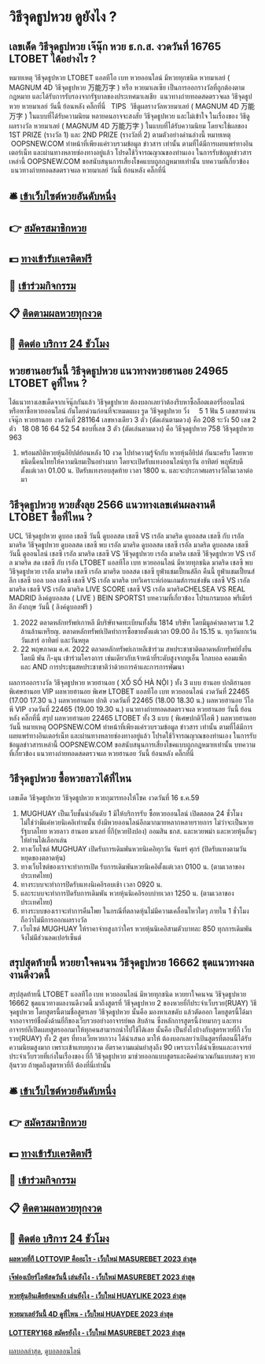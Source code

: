 # วิธีจุดธูปหวย ดูยังไง ?
## เลขเด็ด วิธีจุดธูปหวย เจ๊นุ๊ก หวย ธ.ก.ส. งวดวันที่ 16765 LTOBET ได้อย่างไร ?
หมายเหตุ วิธีจุดธูปหวย LTOBET แอลทีโอ เบท หวยออนไลน์ มีหวยทุกชนิด หวยมาเลย์ ( MAGNUM 4D วิธีจุดธูปหวย 万能万字 ) หรือ หวยมาเลเซีย เป็นการออกรางวัลที่ถูกต้องตามกฎหมาย และได้รับการรับรองจากรัฐบาลของประเทศมาเลเชีย
 แนวทางถ่ายทอดสดตรวจผล วิธีจุดธูปหวย หวยมาเลย์ วันนี้ ย้อนหลัง คลิ๊กที่นี่  
TIPS  วิธีดูผลรางวัลหวยมาเลย์ ( MAGNUM 4D 万能万字 ) ในแบบที่ได้รับความนิยม
หลายคนอาจจะสงสัย วิธีจุดธูปหวย และไม่เข้าใจ ในเรื่องของ วิธีดูผลรางวัล หวยมาเลย์ ( MAGNUM 4D 万能万字 ) ในแบบที่ได้รับความนิยม โดยจะใช้ผลของ 1ST PRIZE (รางวัล 1) และ 2ND PRIZE (รางวัลที่ 2) ตามตัวอย่างด่านล่างนี้
หมายเหตุ  OOPSNEW.COM ทำหน้าที่เพียงแค่รวบรวมข้อมูล ข่าวสาร เท่านั้น ตามที่ได้มีการเผยแพร่ทางอินเตอร์เน็ท และผ่านทางหลายช่องทางอยู่แล้ว โปรดใช้วิจารณญาณของท่านเอง ในการรับข้อมูลข่าวสารเหล่านี้ OOPSNEW.COM ขอสนับสนุนการเสี่ยงโชคแบบถูกกฎหมายเท่านั้น
บทความที่เกี่ยวข้อง
 แนวทางถ่ายทอดสดตรวจผล หวยมาเลย์ วันนี้ ย้อนหลัง คลิ๊กที่นี่  

## 🛎 [เข้าเว็บไซต์หวยอันดับหนึ่ง](https://bit.ly/3BG5bNw)
## 👉 [สมัครสมาชิกหวย](https://bit.ly/3BG5bNw)
## 💵 [ทางเข้ารับเครดิตฟรี](https://bit.ly/3C3mvgS)
## 👑 [เข้าร่วมกิจกรรม](https://bit.ly/3C3mvgS)
## 📋 [ติดตามผลหวยทุกงวด](https://bit.ly/3C3mvgS)
## 📱 [ติดต่อ บริการ 24 ชัวโมง](https://bit.ly/3C3mvgS)

## หวยฮานอยวันนี้ วิธีจุดธูปหวย แนวทางหวยฮานอย 24965 LTOBET ดูที่ไหน ?
ได้แนวทางเลขเด็ดจากเจ๊นุ๊กกันแล้ว วิธีจุดธูปหวย ต้องบอกเลยว่าต้องรีบหาซื้อล็อตเตอร์รี่ออนไลน์ หรือหาซื้อหวยออนไลน์ กันโดยด่วนก่อนที่จะหมดแผง
รูด วิธีจุดธูปหวย วิ่ง     5 1
ฟัน 5
เลขสายด่วน เจ๊นุ๊ก หวยฮานอย งวดวันที่ 281164
เลขหางเดียว 3 ตัว (ตัดเล่นตามดวง) คือ 208
ระวัง 50
เลข 2 ตัว   18 08 16 64 52 54
ชอบที่เลข 3 ตัว (ตัดเล่นตามดวง) คือ วิธีจุดธูปหวย 758 วิธีจุดธูปหวย 963
1. พร้อมสถิติหวยหุ้นอียิปต์ย้อนหลัง 10 งวด ไปทำความรู้จักกับ หวยหุ้นอียิปต์ กันนะครับ โดยหวยชนิดนี้คนไทยให้ความนิยมเป็นอย่างมาก โดยจะเปิดรับแทงออนไลน์ทุกวัน อาทิตย์ พฤหัสบดี ตั้งแต่เวลา 01.00 น. ปิดรับแทงรอบสุดท้าย เวลา 1800 น. และจะประกาศผลรางวัลในเวลาต่อมา

## วิธีจุดธูปหวย หวยสั่งลุย 2566 แนวทางเลขเด่นผลงานดี LTOBET ซื้อที่ไหน ?
UCL วิธีจุดธูปหวย ดูบอล เชลซี วันนี้ ดูบอลสด เชลซี VS เรอัล มาดริด ดูบอลสด เชลซี กับ เรอัล มาดริด วิธีจุดธูปหวย ดูบอลสด เชลซี พบ เรอัล มาดริด ดูบอลสด เชลซี เรอัล มาดริด ดูบอลสด เชลซี วันนี้ ดูออนไลน์ เชลซี เรอัล มาดริด เชลซี VS วิธีจุดธูปหวย เรอัล มาดริด เชลซี วิธีจุดธูปหวย VS เรอัล มาดริด สด เชลซี กับ เรอัล LTOBET แอลทีโอ เบท หวยออนไลน์ มีหวยทุกชนิด มาดริด เชลซี พบ วิธีจุดธูปหวย เรอัล มาดริด เชลซี เรอัล มาดริด บอลสด เชลซี ยูฟ่าแชมเปี้ยนส์ลีก คืนนี้ ยูฟ่าแชมเปี้ยนส์ลีก เชลซี บอล บอล เชลซี
เชลซี VS เรอัล มาดริด
บทวิเคราะห์ก่อนเกมส์การแข่งขัน เชลซี VS เรอัล มาดริด
เชลซี VS เรอัล มาดริด
LIVE SCORE เชลซี VS เรอัล มาดริดCHELSEA VS REAL MADRID
ลิงค์ดูบอลสด ( LIVE )
 BEIN SPORTS1 
บทความที่เกี่ยวข้อง
โปรแกรมบอล พรีเมียร์ลีก อังกฤษ วันนี้ ( ลิงค์ดูบอลฟรี )
1. 2022 ตลาดหลักทรัพย์เกาหลี มีบริษัทจดทะเบียนทั้งสิ้น 1814 บริษัท โดยมีมูลค่าตลาดรวม 1.2 ล้านล้านเหรียญ. ตลาดหลักทรัพย์เปิดทำการซื้อขายตั้งแต่เวลา 09.00 ถึง 15.15 น. ทุกวันยกเว้นวันเสาร์ อาทิตย์ และวันหยุด
2. 22 พฤษภาคม ค.ศ. 2022 ตลาดหลักทรัพย์เกาหลีเข้าร่วม สหประชาชาติตลาดหลักทรัพย์ยั่งยืน โดยมี พัน กี-มุน เข้าร่วมโครงการ เช่นเดียวกับเจ้าหน้าที่ระดับสูงจากยูเอ็น โกลบอล คอมแพ็ก และ AND การประชุมสหประชาชาติว่าด้วยการค้าและการการพัฒนา

ผลการออกรางวัล วิธีจุดธูปหวย หวยฮานอย ( XỔ SỐ HÀ NỘI ) ทั้ง 3 แบบ ฮานอย ปกติฮานอย พิเศษฮานอย VIP
ผลหวยฮานอย พิเศษ LTOBET แอลทีโอ เบท หวยออนไลน์ งวดวันที่ 22465 (17.00 17.30 น.)
ผลหวยฮานอย ปกติ งวดวันที่ 22465 (18.00 18.30 น.)
ผลหวยฮานอย วีไอพี VIP งวดวันที่ 22465 (19.00 19.30 น.)
 แนวทางถ่ายทอดสดตรวจผล หวยฮานอย วันนี้ ย้อนหลัง คลิ๊กที่นี่ 
สรุป ผลหวยฮานอย 22465 LTOBET ทั้ง 3 แบบ ( พิเศษปกติวีไอพี ) ผลหวยฮานอยวันนี้
หมายเหตุ OOPSNEW.COM ทำหน้าที่เพียงแค่รวบรวมข้อมูล ข่าวสาร เท่านั้น ตามที่ได้มีการเผยแพร่ทางอินเตอร์เน็ท และผ่านทางหลายช่องทางอยู่แล้ว โปรดใช้วิจารณญาณของท่านเอง ในการรับข้อมูลข่าวสารเหล่านี้ OOPSNEW.COM ขอสนับสนุนการเสี่ยงโชคแบบถูกกฎหมายเท่านั้น
บทความที่เกี่ยวข้อง
แนวทางถ่ายทอดสดตรวจผล หวยฮานอย วันนี้ ย้อนหลัง คลิ๊กที่นี่

## วิธีจุดธูปหวย ซื้อหวยลาวได้ที่ไหน
เลขเด็ด วิธีจุดธูปหวย วิธีจุดธูปหวย หวยกุมารทองให้โชค งวดวันที่ 16 ธ.ค.59
1. MUGHUAY เป็นเว็บชั้นนำอันดับ 1 มีให้บริการรับ ซื้อหวยออนไลน์ เปิดตลอด 24 ชั่วโมง ไม่ใช่ว่ามีแค่หวยนิเคอิเท่านนั้น ยังมีหวยออนไลน์อีกมากมายหลากหลายรายการ ไม่ว่าจะเป็นหวยรัฐบาลไทย หวยลาว ฮานอย มาเลย์ ยี่กี(หวยปิงปอง) ออมสิน ธกส. และหวยพม่า และหวยหุ้นอื่นๆ ให้ท่านได้เลือกเล่น
2. ทางเว็บไซต์ MUGHUAY เปิดรับการเดิมพันหวยนิเคอิทุกวัน จันทร์ ศุกร์ (ปิดรับแทงตามวันหยุดของตลาดหุ้น)
3. ทางเว็บไซต์ของเราจะทำการเปิด รับการเดิมพันหวยนิเคอิตั้งแต่เวลา 0100 น. (ตามเวลาของประเทศไทย)
4. ทางระบบจะทำการปิดรับแทงนิเคอิรอบเช้า เวลา 0920 น.
5. และระบบจะทำการปิดรับการเดิมพัน หวยหุ้นนิเคอิรอบบ่ายเวลา 1250 น. (ตามเวลาของประเทศไทย)
6. ทางระบบของเราจะทำการคืนโพย ในกรณีที่ตลาดหุ้นไม่มีความเคลื่อนไหวใดๆ ภายใน 1 ชั่วโมง ถือว่าไม่มีการออกผลรางวัล
7. เว็บไซต์ MUGHUAY ให้ราคาจ่ายสูงกว่าใคร หวยหุ้นนิเคอิสามตัวบาทละ 850 ทุกการเดิมพันจึงไม่มีส่วนลดเปอร์เซ็นต์

## สรุปสุดท้ายนี้ หวยยาใจคนจน วิธีจุดธูปหวย 16662 ชุดแนวทางผลงานดีงวดนี้
สรุปสุดท้ายนี้ LTOBET แอลทีโอ เบท หวยออนไลน์ มีหวยทุกชนิด หวยยาใจคนจน วิธีจุดธูปหวย 16662 ชุดแนวทางผลงานดีงวดนี้ มาถึงสูตรที่ วิธีจุดธูปหวย 2 ของหวยยี่กีประจำเว็บรวย(RUAY) วิธีจุดธูปหวย โดยสูตรนี้ตามชื่อสูตรเลย วิธีจุดธูปหวย นั้นคือ มองหาเลขดับ แล้วตัดออก โดยสูตรนี้ได้มาจากอาจารย์ชื่อดังด้านยี่กีของเว็บรวยอย่างอาจารย์พล สิบล้าน ซึ่งหลักการสูตรนี้ง่ายมากๆ และทางอาจารย์ก็เปิดเผยสูตรออกมาให้ทุกคนสามารถนำไปใช้ได้เลย นั้นคือ
เป็นยังไงบ้างกับสูตรหวยยี่กี เว็บรวย(RUAY) ทั้ง 2 สูตร ที่ทางเว็ยหวยกวาง ได้นำเสนอ มาให้ ต้องบอกเลยว่าเป้นสูตรที่ตอนนี้ได้รับ ความนิยมสูงมาก เพราะเข้าแทบทุกงวด อัตราความแม่นยำสุงถึง 90 เพราะเราได้นำเซียนและอาจารย์ประจำเว็บรวยที่เก่งในเรื่องของ ยี่กี วิธีจุดธูปหวย มาช่วยออกแบบสูตรและคิดคำนวณกันแบบสดๆ หวยลุ้นรวย ถ้าพูดถึงสูตรหวยี่กี ต้องที่นี่เท่านั้น

## 🛎 [เข้าเว็บไซต์หวยอันดับหนึ่ง](https://bit.ly/3BG5bNw)
## 👉 [สมัครสมาชิกหวย](https://bit.ly/3BG5bNw)
## 💵 [ทางเข้ารับเครดิตฟรี](https://bit.ly/3C3mvgS)
## 👑 [เข้าร่วมกิจกรรม](https://bit.ly/3C3mvgS)
## 📋 [ติดตามผลหวยทุกงวด](https://bit.ly/3C3mvgS)
## 📱 [ติดต่อ บริการ 24 ชัวโมง](https://bit.ly/3C3mvgS)

#### [ผลหวยยี่กี LOTTOVIP คืออะไร - เว็บใหม่ MASUREBET 2023 ล่าสุด](https://atom.io/themes/ผลหวยยี่กี%20lottovip%20คืออะไร%20-%20เว็บใหม่%20masurebet%202023%20ล่าสุด)
#### [เจ๊ฟองเบียร์ไลฟ์สดวันนี้ เล่นยังไง - เว็บใหม่ MASUREBET 2023 ล่าสุด](https://atom.io/themes/เจ๊ฟองเบียร์ไลฟ์สดวันนี้%20เล่นยังไง%20-%20เว็บใหม่%20masurebet%202023%20ล่าสุด)
#### [หวยหุ้นอินเดียย้อนหลัง เล่นยังไง - เว็บใหม่ HUAYLIKE 2023 ล่าสุด](https://atom.io/themes/หวยหุ้นอินเดียย้อนหลัง%20เล่นยังไง%20-%20เว็บใหม่%20huaylike%202023%20ล่าสุด)
#### [หวยมาเลย์วันนี้ 4D ดูที่ไหน - เว็บใหม่ HUAYDEE 2023 ล่าสุด](https://atom.io/themes/หวยมาเลย์วันนี้%204d%20ดูที่ไหน%20-%20เว็บใหม่%20huaydee%202023%20ล่าสุด)
#### [LOTTERY168 สมัครยังไง - เว็บใหม่ MASUREBET 2023 ล่าสุด](https://atom.io/themes/lottery168%20สมัครยังไง%20-%20เว็บใหม่%20masurebet%202023%20ล่าสุด)

[ผลบอลล่าสุด](https://siamsport.tv "ผลบอลล่าสุด"), [ดูบอลออนไลน์](https://siamsport.tv/ดูบอลสด "ดูบอลออนไลน์")
